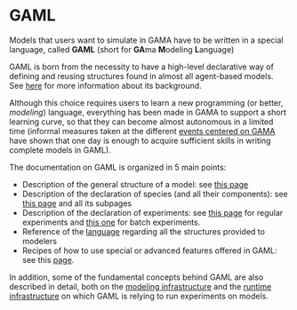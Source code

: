 
# GAML



Models that users want to simulate in GAMA have to be written in a special language, called **GAML** (short for **GA**ma **M**odeling **L**anguage)

GAML is born from the necessity to have a high-level declarative way of defining and reusing structures found in almost all agent-based models. See [here](https://github.com/gama-platform/gama/wiki/Content\Tutorials\LearnGAMLStepByStep\Introduction\KeyConcepts.md) for more information about its background.

Although this choice requires users to learn a new programming (or better, _modeling_) language, everything has been made in GAMA to support a short learning curve, so that they can become almost autonomous in a limited time (informal measures taken at the different [events centered on GAMA](https://github.com/gama-platform/gama/wiki/Content\WikiOnly\Events.md) have shown that one day is enough to acquire sufficient skills in writing complete models in GAML).

The documentation on GAML is organized in 5 main points:

  * Description of the general structure of a model: see [this page](https://github.com/gama-platform/gama/wiki/Content\Tutorials\LearnGAMLStepByStep\StartWithGAML\OrganizationModel.md)
  * Description of the declaration of species (and all their components): see [this page](https://github.com/gama-platform/gama/wiki/Content\Tutorials\LearnGAMLStepByStep\ManipulateBasicSpecies.md) and all its subpages
  * Description of the declaration of experiments: see [this page](https://github.com/gama-platform/gama/wiki/Content\Tutorials\LearnGAMLStepByStep\DefiningGUIExperiment.md) for regular experiments and [this one](G__BatchExperiments) for batch experiments.
  * Reference of the [language](https://github.com/gama-platform/gama/wiki/Content\References\GamlReference.md) regarding all the structures provided to modelers
  * Recipes of how to use special or advanced features offered in GAML: see this [page](G__Recipes).

In addition, some of the fundamental concepts behind GAML are also described in detail, both on the [modeling infrastructure](https://github.com/gama-platform/gama/wiki/Content\Tutorials\LearnGAMLStepByStep\Introduction\KeyConcepts.md) and the [runtime infrastructure](G__RuntimeConcepts) on which GAML is relying to run experiments on models.